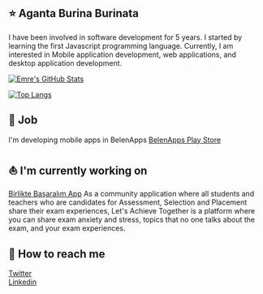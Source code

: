 ## ⭐ Aganta Burina Burinata

I have been involved in software development for 5 years. I started by learning the first Javascript programming language. Currently, I am interested in Mobile application development, web applications, and desktop application development.

[![Emre's GitHub Stats](https://github-readme-stats.vercel.app/api?username=cengizemre&show_icons=true&count_private=true&theme=dark)](https://github.com/cengizemre)

[![Top Langs](https://github-readme-stats.vercel.app/api/top-langs/?username=cengizemre&layout=compact&theme=dark)](https://github.com/cengizemre)

## 🧪 Job

I'm developing mobile apps in BelenApps [BelenApps Play Store](https://play.google.com/store/apps/dev?id=8975801412869495879)

## ⛵ I'm currently working on

[Birlikte Başaralım App](https://play.google.com/store/apps/details?id=com.osym_exp_app) As a community application where all students and teachers who are candidates for Assessment, Selection and Placement share their exam experiences, Let's Achieve Together is a platform where you can share exam anxiety and stress, topics that no one talks about the exam, and your exam experiences.

## 🐬 How to reach me

[Twitter](https://twitter.com/emrecengiz_)
<br/>
[Linkedin](https://linkedin.com/in/emrecengizz)
<br/>
<br/>
